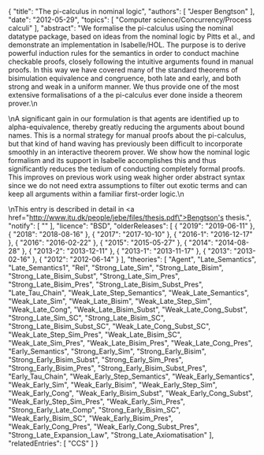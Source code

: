 {
    "title": "The pi-calculus in nominal logic",
    "authors": [
        "Jesper Bengtson"
    ],
    "date": "2012-05-29",
    "topics": [
        "Computer science/Concurrency/Process calculi"
    ],
    "abstract": "We formalise the pi-calculus using the nominal datatype package, based on ideas from the nominal logic by Pitts et al., and demonstrate an implementation in Isabelle/HOL. The purpose is to derive powerful induction rules for the semantics in order to conduct machine checkable proofs, closely following the intuitive arguments found in manual proofs. In this way we have covered many of the standard theorems of bisimulation equivalence and congruence, both late and early, and both strong and weak in a uniform manner. We thus provide one of the most extensive formalisations of a the pi-calculus ever done inside a theorem prover.\n<p>\nA significant gain in our formulation is that agents are identified up to alpha-equivalence, thereby greatly reducing the arguments about bound names. This is a normal strategy for manual proofs about the pi-calculus, but that kind of hand waving has previously been difficult to incorporate smoothly in an interactive theorem prover. We show how the nominal logic formalism and its support in Isabelle accomplishes this and thus significantly reduces the tedium of conducting completely formal proofs. This improves on previous work using weak higher order abstract syntax since we do not need extra assumptions to filter out exotic terms and can keep all arguments within a familiar first-order logic.\n<p>\nThis entry is described in detail in <a href=\"http://www.itu.dk/people/jebe/files/thesis.pdf\">Bengtson's thesis</a>.",
    "notify": [
        ""
    ],
    "licence": "BSD",
    "olderReleases": [
        {
            "2019": "2019-06-11"
        },
        {
            "2018": "2018-08-16"
        },
        {
            "2017": "2017-10-10"
        },
        {
            "2016-1": "2016-12-17"
        },
        {
            "2016": "2016-02-22"
        },
        {
            "2015": "2015-05-27"
        },
        {
            "2014": "2014-08-28"
        },
        {
            "2013-2": "2013-12-11"
        },
        {
            "2013-1": "2013-11-17"
        },
        {
            "2013": "2013-02-16"
        },
        {
            "2012": "2012-06-14"
        }
    ],
    "theories": [
        "Agent",
        "Late_Semantics",
        "Late_Semantics1",
        "Rel",
        "Strong_Late_Sim",
        "Strong_Late_Bisim",
        "Strong_Late_Bisim_Subst",
        "Strong_Late_Sim_Pres",
        "Strong_Late_Bisim_Pres",
        "Strong_Late_Bisim_Subst_Pres",
        "Late_Tau_Chain",
        "Weak_Late_Step_Semantics",
        "Weak_Late_Semantics",
        "Weak_Late_Sim",
        "Weak_Late_Bisim",
        "Weak_Late_Step_Sim",
        "Weak_Late_Cong",
        "Weak_Late_Bisim_Subst",
        "Weak_Late_Cong_Subst",
        "Strong_Late_Sim_SC",
        "Strong_Late_Bisim_SC",
        "Strong_Late_Bisim_Subst_SC",
        "Weak_Late_Cong_Subst_SC",
        "Weak_Late_Step_Sim_Pres",
        "Weak_Late_Bisim_SC",
        "Weak_Late_Sim_Pres",
        "Weak_Late_Bisim_Pres",
        "Weak_Late_Cong_Pres",
        "Early_Semantics",
        "Strong_Early_Sim",
        "Strong_Early_Bisim",
        "Strong_Early_Bisim_Subst",
        "Strong_Early_Sim_Pres",
        "Strong_Early_Bisim_Pres",
        "Strong_Early_Bisim_Subst_Pres",
        "Early_Tau_Chain",
        "Weak_Early_Step_Semantics",
        "Weak_Early_Semantics",
        "Weak_Early_Sim",
        "Weak_Early_Bisim",
        "Weak_Early_Step_Sim",
        "Weak_Early_Cong",
        "Weak_Early_Bisim_Subst",
        "Weak_Early_Cong_Subst",
        "Weak_Early_Step_Sim_Pres",
        "Weak_Early_Sim_Pres",
        "Strong_Early_Late_Comp",
        "Strong_Early_Bisim_SC",
        "Weak_Early_Bisim_SC",
        "Weak_Early_Bisim_Pres",
        "Weak_Early_Cong_Pres",
        "Weak_Early_Cong_Subst_Pres",
        "Strong_Late_Expansion_Law",
        "Strong_Late_Axiomatisation"
    ],
    "relatedEntries": [
        "CCS"
    ]
}